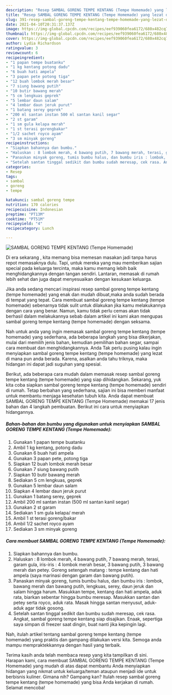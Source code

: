 ```yaml
---
description: "Resep SAMBAL GORENG TEMPE KENTANG (Tempe Homemade) yang lezat dan Mudah Dibuat"
title: "Resep SAMBAL GORENG TEMPE KENTANG (Tempe Homemade) yang lezat dan Mudah Dibuat"
slug: 391-resep-sambal-goreng-tempe-kentang-tempe-homemade-yang-lezat-dan-mudah-dibuat
date: 2021-04-10T20:31:37.137Z
image: https://img-global.cpcdn.com/recipes/eef939060fea6172/680x482cq70/sambal-goreng-tempe-kentang-tempe-homemade-foto-resep-utama.jpg
thumbnail: https://img-global.cpcdn.com/recipes/eef939060fea6172/680x482cq70/sambal-goreng-tempe-kentang-tempe-homemade-foto-resep-utama.jpg
cover: https://img-global.cpcdn.com/recipes/eef939060fea6172/680x482cq70/sambal-goreng-tempe-kentang-tempe-homemade-foto-resep-utama.jpg
author: Lydia Richardson
ratingvalue: 3
reviewcount: 6
recipeingredient:
- "1 papan tempe buatanku"
- "1 kg kentang potong dadu"
- "6 buah hati ampela"
- "3 papan pete potong tiga"
- "12 buah lombok merah besar"
- "7 siung bawang putih"
- "10 butir bawang merah"
- "5 cm lengkuas geprek"
- "5 lembar daun salam"
- "4 lembar daun jeruk purut"
- "1 batang serey geprek"
- "200 ml santan instan 500 ml santan kanil segar"
- "2 st garam"
- "1 sm gula kelapa merah"
- "1 st terasi gorengbakar"
- "1/2 sachet royco ayam"
- "3 sm minyak goreng"
recipeinstructions:
- "Siapkan bahannya dan bumbu."
- "Haluskan : 8 lombok merah, 4 bawang putih, 7 bawang merah, terasi, garam gula, iris-iris : 4 lombok merah besar, 3 bawang putih, 3 bawang merah dan petey. Goreng setengah matang : tempe kentang dan hati ampela (saya marinasi dengan garam dan bawang putih)."
- "Panaskan minyak goreng, tumis bumbu halus, dan bumbu iris : lombok, bawang merah dan bawang putih, lengkuas, serey, daun jeruk dan salam hingga harum. Masukkan tempe, kentang dan hati ampela, aduk rata, biarkan sebentar hingga bumbu meresap. Masukkan santan dan petey serta royco, aduk rata. Masak hingga santan menyusut, aduk-aduk agar tidak gosong."
- "Setelah santan tinggal sedikit dan bumbu sudah meresap, cek rasa. Angkat, sambal goreng tempe kentang siap disajikan. Enaak, sepertiga saya simpan di freezer saat dingin, buat nanti jika kepingin lagi."
categories:
- Resep
tags:
- sambal
- goreng
- tempe

katakunci: sambal goreng tempe 
nutrition: 170 calories
recipecuisine: Indonesian
preptime: "PT13M"
cooktime: "PT51M"
recipeyield: "4"
recipecategory: Lunch

---
```



![SAMBAL GORENG TEMPE KENTANG (Tempe Homemade)](https://img-global.cpcdn.com/recipes/eef939060fea6172/680x482cq70/sambal-goreng-tempe-kentang-tempe-homemade-foto-resep-utama.jpg)

Di era  sekarang , kita memang bisa memesan masakan jadi tanpa harus repot memasaknya dulu. Tapi, untuk mereka yang mau memberikan sajian special pada keluarga tercinta, maka kamu memang lebih baik menghidangkannya dengan tangan sendiri. Lantaran, memasak di rumah lebih sehat dan juga dapat menyesuaikan dengan kesukaan keluarga.

Jika anda sedang mencari inspirasi resep sambal goreng tempe kentang (tempe homemade) yang enak dan mudah dibuat,maka anda sudah berada di tempat yang tepat. Cara membuat sambal goreng tempe kentang (tempe homemade)  sebenarnya tidak sulit untuk dilakukan jika kamu melakukannya dengan cara yang benar. Namun, kamu tidak perlu cemas akan tidak berhasil dalam melakukannya 
sebab dalam artikel ini kami akan mengupas sambal goreng tempe kentang (tempe homemade) dengan seksama.  



Nah untuk anda yang ingin memasak sambal goreng tempe kentang (tempe homemade) yang sederhana, ada beberapa langkah yang bisa dikerjakan, mulai dari memilih jenis bahan, kemudian pemilihan bahan segar, sampai cara membuat dan menghidangkannya. Anda Tak perlu pusing kalau ingin menyiapkan sambal goreng tempe kentang (tempe homemade) yang lezat di mana pun anda berada. Karena, asalkan anda  tahu triknya, maka hidangan ini dapat jadi suguhan yang spesial.

Berikut, ada beberapa cara mudah dalam memasak resep sambal goreng tempe kentang (tempe homemade) yang siap dihidangkan. Sekarang, yuk kita coba siapkan sambal goreng tempe kentang (tempe homemade) sendiri di rumah. Tetap berbahan yang sederhana, sajian ini bisa memberi manfaat untuk membantu menjaga kesehatan tubuh kita. Anda dapat membuat SAMBAL GORENG TEMPE KENTANG (Tempe Homemade) memakai 17 jenis bahan dan 4 langkah pembuatan. Berikut ini cara untuk menyiapkan hidangannya.

<!--inarticleads1-->

##### Bahan-bahan dan bumbu yang digunakan untuk menyiapkan SAMBAL GORENG TEMPE KENTANG (Tempe Homemade):

1. Gunakan 1 papan tempe buatanku
1. Ambil 1 kg kentang, potong dadu
1. Gunakan 6 buah hati ampela
1. Gunakan 3 papan pete, potong tiga
1. Siapkan 12 buah lombok merah besar
1. Gunakan 7 siung bawang putih
1. Siapkan 10 butir bawang merah
1. Sediakan 5 cm lengkuas, geprek
1. Gunakan 5 lembar daun salam
1. Siapkan 4 lembar daun jeruk purut
1. Gunakan 1 batang serey, geprek
1. Ambil 200 ml santan instan (500 ml santan kanil segar)
1. Gunakan 2 st garam
1. Sediakan 1 sm gula kelapa/ merah
1. Ambil 1 st terasi goreng/bakar
1. Ambil 1/2 sachet royco ayam
1. Sediakan 3 sm minyak goreng




<!--inarticleads2-->

##### Cara membuat SAMBAL GORENG TEMPE KENTANG (Tempe Homemade):

1. Siapkan bahannya dan bumbu.
1. Haluskan : 8 lombok merah, 4 bawang putih, 7 bawang merah, terasi, garam gula, iris-iris : 4 lombok merah besar, 3 bawang putih, 3 bawang merah dan petey. Goreng setengah matang : tempe kentang dan hati ampela (saya marinasi dengan garam dan bawang putih).
1. Panaskan minyak goreng, tumis bumbu halus, dan bumbu iris : lombok, bawang merah dan bawang putih, lengkuas, serey, daun jeruk dan salam hingga harum. Masukkan tempe, kentang dan hati ampela, aduk rata, biarkan sebentar hingga bumbu meresap. Masukkan santan dan petey serta royco, aduk rata. Masak hingga santan menyusut, aduk-aduk agar tidak gosong.
1. Setelah santan tinggal sedikit dan bumbu sudah meresap, cek rasa. Angkat, sambal goreng tempe kentang siap disajikan. Enaak, sepertiga saya simpan di freezer saat dingin, buat nanti jika kepingin lagi.




Nah, itulah artikel tentang  sambal goreng tempe kentang (tempe homemade)  yang praktis dan gampang dilakukan versi kita. Semoga anda mampu mempraktekkannya dengan hasil yang terbaik. 

Terima kasih anda telah membaca resep yang kita tampilkan di sini. Harapan kami, cara membuat  SAMBAL GORENG TEMPE KENTANG (Tempe Homemade) yang mudah di atas dapat membantu Anda menyiapkan hidangan yang nikmat untuk keluarga/teman ataupun menjadi ide untuk berbisnis kuliner. Gimana nih? Gampang kan? Itulah resep sambal goreng tempe kentang (tempe homemade) yang bisa Anda kerjakan di rumah. Selamat mencoba!

